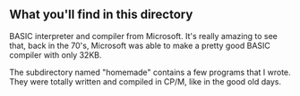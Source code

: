 ## What you'll find in this directory ##
BASIC interpreter and compiler from Microsoft. It's really amazing to see that, back in the 70's, Microsoft was able to make a pretty good BASIC compiler with only 32KB.

The subdirectory named "homemade" contains a few programs that I wrote. They were totally written and compiled in CP/M, like in the good old days.